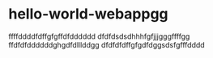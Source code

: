 # hello-world-webappgg
ffffddddfdffgfgffdfdddddd
dfdfdsdsdhhhfgfjjjgggffffgg
ffdfdfddddddghgdfdlllddgg
dfdfdfdffgfgdfdggsdsfgfffdddd
